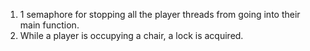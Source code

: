 1. 1 semaphore for stopping all the player threads from going into their main function.
2. While a player is occupying a chair, a lock is acquired.
